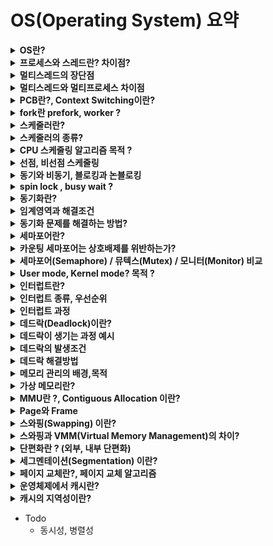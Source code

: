 # OS(Operating System) 요약

<details>
<summary><b>OS란?</b></summary>
<div markdown="1">

* 운영체제(Operating System)는 사용자에게 편리성을 제공하며 컴퓨터의 자원을 효율적으로 관리하는 시스템 소프트웨어
* 프로그램과 하드웨어 사이에서 인터페이스 역할
* 사용자로부터 컴퓨터 자원을 보호하고 할당하는 기능을 수행
* 운영체제의 구조는 크게 사용자 인터페이스와 커널로 나뉨
* 커널이 하드웨어 자원을 보호하기 때문에 사용자는 하드웨어 자원에 직접 접근할 수 없고, 사용자 인터페이스를 통해 접근
* 커널모드에서는 CPU Scheduling(CPU 스케쥴링), Memory Management(메모리 관리), IO Management(입출력 관리), File System Management(파일 시스템 관리) 등의 역할을 수행함

</div>
</details>


<details>
<summary><b>프로세스와 스레드란? 차이점?</b></summary>
<div markdown="1">

* 프로세스는 프로그램이 운영체제에 의해 메모리 공간을 할당받아 실행 중인 것
* 스레드는 프로세스(process) 내에서 실제로 작업을 수행하는 주체 즉, 프로세스 내에서 실행되는 흐름 단위
* 프로세스는 완벽히 독립적이기 때문에 **메모리 영역을 공유하지 않지**만, 쓰레드는 **스택영역을 제외한 메모리 영역을 공유**
* 각각의 스레드는 독립적인 실행흐름을 가지므로 독립적인 함수 호출이 보장되어야 함. 따라서 스레드는 스택영역은 공유x

</div>
</details>


<details>
<summary><b>멀티스레드의 장단점</b></summary>
<div markdown="1">

* stack영역을 제외한 모든 메모리를 공유하기 때문에, 적은 메모리 공간을 차지하고 **Context Switching이 빠르다** = 응답시간이 빠르다.
* 멀티 프로세스와 비교하여, 프로세스를 생성하고 자원을 할당할때 발생하는 시스템콜(System Call)이 적어 **자원관리가 더 효율적**이다.

* 하나의 스레드 장애로 **전체 스레드가 종료**될 위험을 갖고 있다.
* 메모리 영역을 공유하기 때문에 **동기화**가 필요하다.

</div>
</details>


<details>
<summary><b>멀티스레드와 멀티프로세스 차이점</b></summary>
<div markdown="1">

* 멀티 스레드
    * 장점 : 적은 메모리 공간을 차지하고 **Context Switching이 빠르다**
    * 단점 : 동기화 문제와 하나의 스레드 장애로 전체 스레드가 종료 될 위험을 갖고 있음

* 멀티 프로세스
    * 장점 : 하나의 프로세스가 죽더라도 다른 프로세스에 영향을 주지 않아 **안정성이 높음**
    * 단점 : 멀티 스레드보다 **많은 메모리공간**과 CPU 시간을 차지함

</div>
</details>


<details>
<summary><b>PCB란?, Context Switching이란?</b></summary>
<div markdown="1">

* CPU는 한번에 하나의 프로세스(or 쓰레드)만 실행 가능하다.
* CPU에서 여러 실행단위를 돌아가면서 작업을 처리하는 데 이 과정을 **Context Switching**라 한다.

**PCB(Process Control Block)** 란
* 운영체제가 프로세스에 대한 중요한 정보를 저장해 놓을 수 있는 저장 장소이다.
* 프로세스의 ID, 상태(준비, 대기, 실행 등), 레지스터정보, 스케줄링 우선순위등이 저장된다.

**Context Switching** 이란
* CPU가 이전의 프로세스 상태를 PCB에 보관하고, 또 다른 프로세스의 정보를 PCB에서 읽어
* 레지스터에 적재하는 과정을 말한다.

인터럽트가 발생하거나
실행중인 프로세스가 CPU사용을 허가받은 시간(Time Quantum)을 모두 소모하거나
I/O 입출력을 위해 대기해야 하는 경우에
Context Switching이 발생한다.
즉, 프로세스가 준비->실행, 실행->준비, 실행->대기 등으로 **상태가 변경될때** 일어난다.

</div>
</details>


<details>
<summary><b>fork란 prefork, worker ?</b></summary>
<div markdown="1">

* fork()는 현재 프로세스에 대한 자식 프로세스를 생성하는 함수이다.
* 서버가 클라이언트 요청을 받으면 자신이 아니라 fork() 생성된 프로세스로 요청을 처리한다.
* Apache 멀티 프로세스에 관련된 모듈
    * prefork : 한 자식프로세스당 하나의 쓰레드를 사용하는 방법
    * Worker 방식 : 한 자식프로세스당 여러개의 쓰레드를 사용하는 방법

</div>
</details>

<details>
<summary><b>스케줄러란?</b></summary>
<div markdown="1">

* 각 프로세스들의 자원을 할당받는 순서나 일정을 조정해주는 커널의 모듈
* 프로세스들을 스케줄링하기 위해 큐가 존재한다.
    * Job Queue : 프로세스가 처음 들어와서 대기하는 큐
    * Ready Queue : 현재 메모리에 적재되어 실행되기를 기다리는 프로세스를 유지하는 큐
    * Device Queue : Device I/O 작업을 대기하는 큐

</div>
</details>


<details>
<summary><b>스케줄러의 종류?</b></summary>
<div markdown="1">

* 장기, 단기, 중기 스케줄러 3개가 있었지만 가상메모리의 발달로 현재 단기 스케줄러(CPU 스케줄러)만 존재
* 단기 스케줄러 (Short-Term Scheduler) == **CPU 스케줄러**
    * 실제로 CPU가 실행하는 프로세스는 하나이므로 Ready Queue에서 실제로 **실행될 프로세스 하나를 선별**하는 역할을 수행

</div>
</details>


<details>
<summary><b>CPU 스케줄링 알고리즘 목적 ?</b></summary>
<div markdown="1">

* 스케줄링 이란?
    * 디스크에 저장된 애플리케이션을 프로그램이라고 함
    * 메모리에 적재된 프로그램을 프로세스라고 함
    * 프로세스들은 CPU에 의해 실행이 되는데 어떤 프로세스가 실행될지 결정하는것을 스케줄링 이라고 함
* **No starvation** : 각각의 프로세스들이 오랜시간동안 CPU를 할당받지 못하는 상황이 없도록 한다.
* **Fairness** : 각각의 프로세스에 공평하게 CPU를 할당해준다.
* **Balance** : Keeping all parts of the system busy

</div>
</details>


<details>
<summary><b>선점, 비선점 스케줄링</b></summary>
<div markdown="1">

* 이미 할당된 자원을 다른 프로세스가 강탈할수 있는지 없는지에 대해 차이가 있다.
* 비선점 스케줄링(Non-preemptive scheduling) : 프로세스가 작업이 완료될 때까지 CPU를 독점하는 스케줄링 방식
* 선점 스케줄링(Preemptive scheduling) : **높은 우선순위를 가지는 프로세스는 항상 먼저 스케줄되어야 한다.**

</div>
</details>


<details>
<summary><b>동기와 비동기, 블로킹과 논블로킹</b></summary>
<div markdown="1">

* 동기&비동기 : 프로세스의 **수행 순서** 보장에 대한 매커니즘
* 블로킹&논블로킹 : 프로세스의 **유휴 상태**에 대한 매커니즘 (유휴(idle):사용하지 않고 쉬고 있다는 뜻)
* 동기 : 요청과 응답이 **동시에 일어남**. 즉, 요청을 하면 그 결과가 주어져야만 다음 요청이 수행됨
* 비동기 : 요청과 응답이 **동시에 일어나지 않음**
* 블로킹 : 자신의 작업을 진행하다가 다른 주체의 작업이 시작되면 다른 작업이 끝날 때까지 기다렸다가 자신의 작업을 시작하는 것
* 논블로킹 : 다른 주체의 작업에 관련없이 자신의 작업을 하는 것
* [동기&비동기 블로킹&논블로킹 조합 참고링크](https://inpa.tistory.com/entry/%F0%9F%91%A9%E2%80%8D%F0%9F%92%BB-%EB%8F%99%EA%B8%B0%EB%B9%84%EB%8F%99%EA%B8%B0-%EB%B8%94%EB%A1%9C%ED%82%B9%EB%85%BC%EB%B8%94%EB%A1%9C%ED%82%B9-%EA%B0%9C%EB%85%90-%EC%A0%95%EB%A6%AC#thankYou)

</div>
</details>


<details>
<summary><b>spin lock , busy wait ?</b></summary>
<div markdown="1">

스레드가 어떠한 자원을 사용하고 있는 동안 Lock을 걸어 다른 스레드가 임계영역(Critical Section)에 접근하지 못하게 하는데
이때 다른 스레드가 해당 자원에 접근하려고 하면 lock이 풀렸는지 확인하는 작업을 계속하며 기다리는 과정을 거친다.
이러한 과정을 spin lock 또는 busy wait라고 부름

</div>
</details>


<details>
<summary><b>동기화란?</b></summary>
<div markdown="1">

* 동시성 문제 및 가시성 문제를 해결하기 위한 방법
* 여러 스레드가 동시에 같은 인스턴스의 필드의 값을 변경하면서 발생하는 문제를 동시성 문제라고 한다.
* 이 문제를 방지하기 위해 여러 스레드에게 하나의 자원에 대한 처리 권한을 주거나 순서를 조정하여 해결한다.

</div>
</details>


<details>
<summary><b>임계영역과 해결조건</b></summary>
<div markdown="1">

* 임계영역(critical section)
프로세스 간에 동시에 접근하려고 하는 공유자원에서 문제가 발생하지 않도록 (동기화 문제를 해결하기 위해)
한번에 하나의 프로세스만 이용하게끔 공유자원의 독점을 보장하는 코드 영역

### 임계영역 해결조건 3가지
* 동기화를 만족시키기 위한 조건에 해당한다.

1. Mutual Exclusion(상호 배제)
한 프로세스가 공유 자원을 접근하는 임계영역 코드를 수행하고 있으면 
다른 프로세스들은 공유 자원을 접근하는 임계영역 코드를 수행할 수 없다
즉, 하나의 자원에는 하나의 프로세스만 접근 가능하도록 한다.

2. Progress(진행)
임계영역에 어떤 스레드의 접근도 없을때, 항상 접근이 가능해야 한다

3. Bounded Waiting(한정된 대기)
프로세스가 Critical Section 에 진입 신청 후 부터 받아들여질 때가지, 다른 프로세스들이 Critical Section 에 진입하는 횟수는 제한이 있어야 한다
즉, 무한정 대기가 없어야 함

</div>
</details>


<details>
<summary><b>동기화 문제를 해결하는 방법?</b></summary>
<div markdown="1">

임계영역에 lock을 거는 방식으로 동기화문제를 해결할 수 있는데 
lock에 대한 변수 때문에 프로세스가 Critical Section에 들어오고 그 시점에 인터럽트가 발생하여 동시 접근을 허용하는 문제가 발생함
이를 해결하기 위해 **임계영역 해결조건**이 있으며 이 조건을 만족하는 오늘날의 해결책으로
**하드웨어 명령어 (하드웨어 명령어 API)** 를 직접 이용하는 방법과 **세마포어(Semaphore) / 뮤텍스(Mutex) / 모니터(Monitor)** 에서
사용하는 임계영역 접근함수로 하드웨어 명령어를 수행시키는 방법이 있음


</div>
</details>


<details>
<summary><b>세마포어란?</b></summary>
<div markdown="1">

* 세마포어란 깃발이라는 뜻으로 임계영역을 지나가도 되는지 알려주는 역할을 함
* 세마포어는 binary semaphore, counting semaphore 두가지가 있음
* counting semaphore는 "공유자원의 개수를 나타내는 변수"로 쓰임
* binary semaphore는 0또는 1의 값으로 나타냄, lock과 비슷하지만 semaphore는 접근함수 wait(), signal()가 있어 atomic함
* wait(), signal()에서는 하드웨어 명령어를 수행시킴
* 세마포어를 화장실에 비유해보자.
    * 화장실은 공유자원이며 내부의 빈 칸들은 공유가능한 자원의 개수를 나타낸다.
    * 세마포어는 화장실의 **빈 칸의 개수**로 나타낼 수 있다.
    * 화장실에 변기칸이 하나만 있다면 binary semaphore이다.
    * 사람들은 쓰레드, 프로세스로 나타낼 수 있다.
    * 즉, 화장실의 빈 칸의 개수(세마포어)는 현재 빈 칸(공유자원)에 접근할 수 있는 사람들(쓰레드,프로세스)의 수를 나타낸다.

</div>
</details>


<details>
<summary><b>카운팅 세마포어는 상호배제를 위반하는가?</b></summary>
<div markdown="1">

* 임계구역은 상호 배제를 깨게 되지만, 자원 자체에서는 상호 배제를 유지할 수 있다.
* 예시 : 임계구역(병실)에 1이라는 자원(의자 1개)만 있는데 이 1(의자)을 사용하는 스레드(방문자)가 여러개가 된다는 것이 아니라,
1,2,3,4,5라는 자원(의자 5개)을 5개의 스레드(5명의 방문자)가 사용하게 되는 것이다.


</div>
</details>


<details>
<summary><b>세마포어(Semaphore) / 뮤텍스(Mutex) / 모니터(Monitor) 비교</b></summary>
<div markdown="1">

* 공통점 : 운영체제의 동기화 처리 기법
* (세마포어)와 (뮤텍스,모니터)와의 차이점
    * 뮤텍스, 모니터는 상호배제를 함으로써 **임계구역에 하나의 스레드**만 들어갈 수 있음 (binary semaphore와 유사)
    * 세마포어는 하나의 스레드만 들어가게 할 수도 있고(binary) 여러개의 스레드가 들어갈 수도 있다(counting)
* (세마포어)와 (뮤텍스)의 차이점
    * 뮤텍스는 스레드 에서 Lock을 가지고 있다.
    * 뮤텍스를 소유하고있는 스레드만 해당 뮤텍스를 해제할 수 있다. 하지만, 세마포어는 소유하지 않고 있는 스레드가 세마포어값을 확인하고 변경할 수 있다.
    * 세마포어는 소유할 수 없으며, 뮤텍스는 소유할 수 있고 소유주가 그에 대한 책임을 가지기 때문이다.
    * 세마포어는 동기화 대상이 하나 이상일 때, 뮤텍스는 동기화 대상이 오로지 하나 일 때 사용한다.
    * 뮤텍스는 비교적 긴 시간을 확보하는 리소스에 대해 사용한다.
* (뮤텍스)와 (모니터)의 차이점
    * 뮤텍스는 **다른 프로세스간**의 동기화 처리
    * 모니터는 **하나의 프로세스내**의 스레드간의 동기화 처리
    * 따라서 뮤텍스는 무겁고(heavy-weight) 느리며(slower) 모니터는 가볍고(light-weight) 빠르다(faster).
* (세마포어)와 (모니터)의 차이점
    * 모니터는 공유자원에 접근하기 위한 키 획득과 자원 사용 후 해제를 모두 처리해 주어서 간단하다. (예시- java의 synchronized)
    * 세마포어는 **직접 키 해제와 공유자원 접근 처리**가 필요하다
    * Java와 같은 고급언어에서 모니터를 기본적으로 제공, C는 사용불가
* [참고링크](https://dev-splin.github.io/cs(computer%20science)/operating%20system/OS-Mutex,Semaphore,Monitor/)

</div>
</details>


<details>
<summary><b>User mode, Kernel mode? 목적 ?</b></summary>
<div markdown="1">

* 유저모드(1) 커널모드(0)는 모드비트로 구분
* UserMode는 사용자가 응용프로그램들을 사용할때 접근할 수 있는 영역이다.
* KernelMode는 인터럽트나 System-call이 걸리는 경우 운영체제를 통해서 호출되는 영역으로 모든 메모리에 접근가능
* KernelMode는 CPU Scheduling(CPU 스케쥴링), Memory Management(메모리 관리), IO Management(입출력 관리), File System Management(파일 시스템 관리)등의 작업을 수행하며 외부로부터 System data(I/O장치 같은)및 CPU메모리와 같은 중요 자원으로의 접근을 막아준다.

</div>
</details>


<details>
<summary><b>인터럽트란?</b></summary>
<div markdown="1">

인터럽트란 cpu가 프로세스를 실행하고 있을 때 입출력, 파일읽기, 예외사항 등이 발생하여 처리가 필요한 경우 cpu에 알려주는것

</div>
</details>


<details>
<summary><b>인터럽트 종류, 우선순위</b></summary>
<div markdown="1">

* 외부 인터럽트 : 하드웨어에 의해 생기는 인터럽트, CPU가 아닌 다른 하드웨어 장치가 발생시키거나 CPU의 기능에 오류 발생시 생김
* 내부 인터럽트 : Exception인터럽트 또는 Trap이라고 불리며 잘못된 명령이나 데이터사용 또는 System-call이 발생시 생김
* 소프트웨어 인터럽트(SVC: SuperVisor Call) : 프로그램실행 또는 Supervisor를 호출, 다른 프로세스 실행시 생김
* 하드웨어(외부) 인터럽트가 소프트웨어,내부 인터럽트보다 우선순위가 높다.

</div>
</details>


<details>
<summary><b>인터럽트 과정</b></summary>
<div markdown="1">

* 용어
    * PC(Program counter) : 다음에 실행될 명령어의 주소, 명령어 포인터라고도 불림
    * 인터럽트 벡터 : 인터럽트 발생시 인터럽트 핸들러의 주소를 보관
    * 인터럽트 핸들러 : ISR(Interrupt Service Routine) 예시 -> 키보드 입력시 키보드 인터럽트 핸들러가 호출됨
* 과정
    1. 인터럽트 발생시 프로세스 중단
    2. 현재 프로세스의 상태 보존 (Context Switching 시작)
    3. 인터럽트 처리 루틴 실행(인터럽트 벡터를 읽고 인터럽트 핸들러의 주소값을 읽어옴)
    4. 인터럽트 서비스 루틴 실행(= 인터럽트 핸들러)
    5. 이전에 인터럽트 요청 신호가 발생했을 때, 보관한 PC(Program counter)값을 복원
    6. 인터럽트 발생 이전에 수행중이던 프로그램을 계속 실행

</div>
</details>


<details>
<summary><b>데드락(Deadlock)이란?</b></summary>
<div markdown="1">

* 데드락(교착상태)이란 둘 이상의 프로세스가 다른 프로세스가 점유하고 있는 자원을 서로 기다릴 때를 나타냄 (= 무한대기)
* 운영체제에서 대부분의 교착상태는 세마포어를 차지하려는 경쟁에서 발생

</div>
</details>


<details>
<summary><b>데드락이 생기는 과정 예시</b></summary>
<div markdown="1">

1. 프로세스 P0이 A자원에 세마포어를 가진 상태에서 **인터럽트**가 걸린다.
2. P1으로 Context Switching이 되고 P0는 대기상태로 바뀐다.
3. P1이 자원B에 세마포어를 걸어 공유자원B를 확보
4. P1이 A를 확보하려고 하지만 P0이 사용중이라 대기상태로 바뀐다.
5. P0으로 Context Switching이 다시 되고 B를 확보하려고 하지만 P1이 사용중이니 대기상태로 바뀐다.
6. P0과 P1이 서로가 가지고 있는 자원을 기다리게 되는 **교착상태**에 빠지게 된다.

</div>
</details>


<details>
<summary><b>데드락의 발생조건</b></summary>
<div markdown="1">

1. 상호 배제 (Mutual Exclusion)
동기화를 만족시키기 위한 조건과 같다. 
하나의 프로세스가 자원을 사용할 경우 다른 프로세스는 그 자원을 사용할 수 없는 것을 의미

2. 점유와 대기 (Hold and wait)
프로세스가 이미 어떤 자원을 점유하고 있으면서 다른 종류의 자원을 요구하는 것을 의미

3. 비선점 (No preemption)
임의의 프로세스가 자원을 할당 받은 상태에서 다른 프로세스가 이 자원을 뺏어서 사용할 수 없는 형태를 의미

4. 환형대기 (circle wait)
프로세스와 자원들이 원형을 이루며, 
각 프로세스는 자신에게 할당된 자원을 가지면서 상대방 프로세스의 자원을 상호 요청하는 경우를 의미

</div>
</details>


<details>
<summary><b>데드락 해결방법</b></summary>
<div markdown="1">

1. 예방 (prevention)
위의 데드락 발생조건 4가지 중 하나라도 발생하지 않도록 사전에 예방

2. 회피 (avoidance)
데드락이 빠질 가능성이 있는지 없는지 운영체제가 검사하고 괜찮은 경우만 자원을 할당하여 데드락을 회피
ex) 은행원 알고리즘

3. 탐지 (Detection)
교착상태 발생을 허용하고 발생시 원인을 규명하여 해결
ex) 자원할당 그래프

4. 회복 (recovery)
교착상태 프로세스들을 모두 중지 또는 교착상태가 해결될 때까지 프로세스 하나씩 중지(환형대기 배제)

5. 무시 (Do Nothing, ignore)
운영체제가 교착상태를 무시함. 개발자가 데드락에 빠질 가능성이 없도록 프로그램을 설계해야 함

</div>
</details>


<details>
<summary><b>메모리 관리의 배경,목적</b></summary>
<div markdown="1">

* 프로그램의 실행(프로세스)를 위해서는 메모리를 할당해야 함
* 논리적 주소 & 물리적 주소 차이
    * 물리적 주소 는 메모리 장치의 실제 위치를 ​​참조
    * 논리적 주소는 프로그램 수행중 CPU가 생성하는 가상 주소
* 메모리 관리 목적
    1. **제한된 물리 메모리의 효율적인 사용**이 목적 - 여러 프로세스에게 효율적으로 할당
    2. 효율적인 메모리 참조 (논리 -> 물리 주소 변환)

</div>
</details>


<details>
<summary><b>가상 메모리란?</b></summary>
<div markdown="1">

* 가상메모리 탄생 배경
    * 이전에는 코드의 전부를 물리 메모리에 존재시켜야 했고, 메모리 용량보다 큰 프로그램은 실행시킬 수 없었다.
    * 여러 프로그램을 동시에 메모리에 올리기에는 용량의 한계와, 페이지 교체등의 성능 이슈가 발생함
    * 가끔만 사용되는 코드가 메모리를 차지하고 프로그램이 실행되려면 프로세스 전체가 불필요하게 메모리에 올라와 있어야 함
* 가상메모리란 프로세스 전체가 메모리 내에 올라오지 않더라도 실행이 가능하도록 하는 기법
    * 논리 메모리의 가상 주소를 사용하면서 물리 메모리 크기에 제약받지 않게 됨
    * 더 많은 프로그램을 동시에 실행할 수 있게 됨
    * 이에 따라 **응답시간은 유지**되고, **CPU 이용률과 처리율은 높아짐**

</div>
</details>


<details>
<summary><b>MMU란 ?, Contiguous Allocation 이란?</b></summary>
<div markdown="1">

* **MMU**는 CPU코어 안에 탑재되어 가상 주소(Logical Memory)를 실제 메모리(Physical Memory) 주소로 변환해주는 Hardware device이다.
* CPU에 탑재된 가상 주소가 **연속적으로 할당** 되어 있으면 MMU를 통해 변환되는 물리적 주소도 연속적으로 배치된다. (**Contiguous Allocation**)

</div>
</details>


<details>
<summary><b>Page와 Frame</b></summary>
<div markdown="1">

* Logical address space를 동일한 크기로 나눈것을 **페이지(Page)** 라고 함
* Physical memory를 나눈것을 **프레임(Frame)** 이라고 함

</div>
</details>


<details>
<summary><b>스와핑(Swapping) 이란?</b></summary>
<div markdown="1">

* 주기억장치에 적재한 하나의 프로세스와 보조기억장치에 적재한 다른 프로세스의 메모리를 교체하는 기법
* CPU에서 실행되지 않는 프로세스 중 일부를 메모리가 아닌 디스크에 저장하는 기법이다.
* swap in : 디스크 → 메모리
* swap out : 메모리 → 디스크
* 가상 메모리 기법의 핵심으로 디스크를 활용하여 큰 메모리가 있는 것처럼 효율적으로 사용할 수 있는 기법
* 예시 : 유저공간에서 10개의 프로세스만 수용가능한데 하나의 프로세스가 더 들어와야 한다면 오랫동안 실행되지 않은 프로세스를 swap out시키고 해당 프로세스에 대한 요청이 다시 생기면 swap in으로 메모리에 적재함
* Context Switching 비용이 큰 단점이 있음

![](https://zitoc.com/wp-content/uploads/2019/02/Swapping.png)

</div>
</details>


<details>
<summary><b>스와핑과 VMM(Virtual Memory Management)의 차이?</b></summary>
<div markdown="1">

* Swapping은 **프로세스 단위**로 Swap in , Swap out을 하지만 VMM은 **Paging 단위**로 Swap함

</div>
</details>


<details>
<summary><b>단편화란 ? (외부, 내부 단편화)</b></summary>
<div markdown="1">

* **단편화**는 프로세스가 메모리에 올라오고 내려가면서 발생하는 **메모리 낭비 현상**이며, 내부 단편화와 외부 단편화가 있음.
* 연속적 할당을 통해 프로세스가 메모리에 연속적으로 배치되는데, 이때 어떤 프로세스가 종료되어 Swap out이 수행됐을때 메모리에 hole이 생김
* 다음으로 메모리에 적재되어야 할 프로세스가 hole보다 작은 크기인 경우 또 다른 hole이 생김
* 메모리의 총 공간을 계산했을때 요청을 만족할만한 충분한 메모리가 있음에도 여러 작은 크기의 hole로 인해 프로세스가 수행되지 못함.
* 위와 같은 메모리의 단편화 현상을 **외부 단편화** 라고함
* 외부 단편화 해결책
    * first fit : 가장 최초로 발견되는 구멍에 할당
    * best fit : 외부 단편화가 가장 작게 발생하는 구멍에 할당
    * worst fit : 가장 큰 구멍에 할당
* 위의 해결책은 외부 단편화의 근본적인 해결책이 되진 않는다.

<br>

* **내부 단편화**는 분할된 메모리의 크기보다 프로세스의 크기가 작아서 발생하는 메모리 낭비 현상이다. 
* 논리주소(Logical address)를 동일한 크기로 나눈 것 즉, 페이지에 의해 생기는 단편화 현상임. 
* 외부단편화가 절대 발생하지 않음(페이지로 관리하기 때문)
* 프로세스를 페이지에 적재하기 위해 분할하면서 Page 크기에 딱 맞게 분할되지 않을 수 있는 것임

</div>
</details>


<details>
<summary><b>세그멘테이션(Segmentation) 이란?</b></summary>
<div markdown="1">

* [출처](https://steady-coding.tistory.com/524)
* 세그먼트는 가상 메모리를 서로 크기가 다른 논리적 단위로 분할한 것을 의미함
* 세그멘테이션은 프로세스를 물리적 단위인 페이지가 아닌 논리적 단위인 세그먼트로 분할해서 메모리에 적재하는 방식이다.
* 돼지를 도축할 때, 페이징은 돼지를 같은 크기로 잘라서 보관하는 것이라면 세그멘테이션은 부위 별로 잘라서 보관한다고 이해하면 됨
* 세그먼트는 의미가 같지 않는 논리적 내용을 기준으로 프로그램을 분할하기 때문에 크기가 같지 않다.
* 장점
    * 내부 단편화 문제가 해소된다.
    * 보호와 공유 기능을 수행할 수 있음 
    * 프로그램의 중요한 부분과 중요하지 않은 부분을 분리하여 저장할 수 있음
    * 같은 코드 영역은 한 번에 저장할 수 있다.
* 단점
    * 외부 단편화 문제가 생길 수 있다.

</div>
</details>


<details>
<summary><b>페이지 교체란?, 페이지 교체 알고리즘</b></summary>
<div markdown="1">

* **요구페이징**
    * 프로그램 전체를 Swap in(디스크->메모리) 하는 대신, 초기에 필요한 것들만 페이지들만 적재하는 전략을 요구 페이징 이라고 함
* **페이지 교체**
    ~~~
    요구 페이징 에서 언급된대로 프로그램 실행시에 모든 항목이 물리 메모리에 올라오지 않기 때문에, 
    프로세스의 동작에 필요한 페이지를 요청하는 과정에서 page fault(페이지 부재)가 발생하게 되면, 
    원하는 페이지를 보조저장장치에서 가져오게 된다. 
    하지만, 만약 물리 메모리가 모두 사용중인 상황이라면, 페이지 교체가 이뤄져야 한다.
    ~~~
* 페이지 교체 알고리즘 종류
    * OPT - Optimal : 앞으로 가장 오랫동안 사용되지 않을 페이지 교체
    * FIFO - First In First Out
    * LRU - Least Recently Used : 가장 오랫동안 사용되지 않은 페이지 교체
    * LFU - Least Frequently Used : 참조 횟수가 가장 작은 페이지 교체
    * MFU - Most Frequently used : 참조 횟수가 가장 많은 페이지 교체
    * NUR - Not Used Recently : 최근에 사용하지 않은 페이지 교체

</div>
</details>


<details>
<summary><b>운영체제에서 캐시란?</b></summary>
<div markdown="1">

* 주기억장치에서 자주 사용하는 프로그램과 데이터를 저장해두어 속도를 빠르게 하는 메모리
* 속도가 빠른 장치와 느린 장치간의 **속도 차에 따른 병목현상**을 줄이기 위한 범용 메모리
* 주기억장치와 CPU사이에 위치, CPU의 속도와 비슷할 정도의 속도를 가짐(CPU가 제일 빠름)
* 캐시메모리를 사용하면 **주기억장치를 접근하는 횟수가 줄어**들어 **컴퓨터의 처리속도가 향상**된다

</div>
</details>


<details>
<summary><b>캐시의 지역성이란?</b></summary>
<div markdown="1">

* 캐시가 효율적으로 동작하려면, 캐시의 적중율(Hit-rate)를 극대화 시켜야 한다.
* 지역성이란, 데이터 접근이 시간적, 혹은 공간적으로 가깝게 일어나는 것을 의미한다.
* 지역성의 전제 조건으로 프로그램은 모든 코드나 데이터를 균등하게 Access하지 않는다는 특성을 기본으로 한다.
* 즉, 지역성(Locality)이란 기억장치 내의 정보를 균일하게 Access하는 것이 아닌 어느 한 순간에 특정 부분을 집중적으로 참조하는 특성이다.
* 지역성의 종류
    1. 시간 지역성 : 최근에 참조된 주소의 내용은 곧 다음에 다시 참조되는 특성.
    2. 공간 지역성 : 대부분의 실제 프로그램이 참조된 주소와 인접한 주소의 내용이 다시 참조되는 특성

</div>
</details>

* Todo
    * 동시성, 병렬성